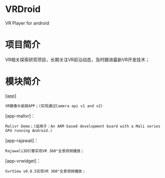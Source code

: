 ﻿# VRDroid
VR Player for android

# 项目简介

VR相关探索研究项目，长期关注VR前沿动态，及时跟进最新VR开发技术；

# 模块简介

[app]

    VR摄像头偷窥APP；(实现通过Camera api v1 and v2)

[app-malivr]：

    Malivr Demo；(适用于：An ARM based development board with a Mali series GPU running Android.)

[app-rajawali]：

    Rajawali3D引擎实现VR 360°全景视频播放；

[app-vrwidget]：

    GvrView v0.8.5实现VR 360°全景视频播放；